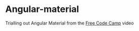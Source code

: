 # Angular-material
Trialling out Angular Material from the [Free Code Camp](https://www.youtube.com/watch?v=jUfEn032IL8) video
